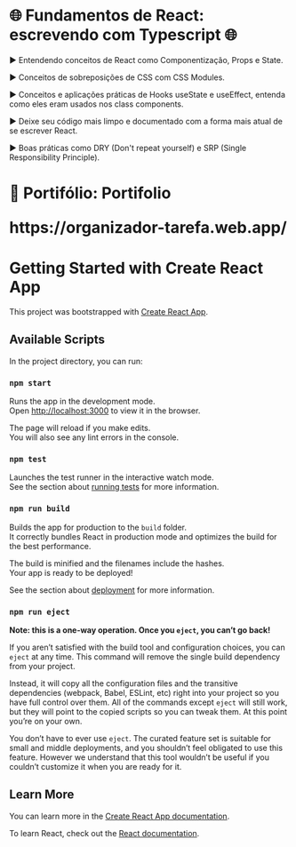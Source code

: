 
<h1>🌐 Fundamentos de React: escrevendo com Typescript 🌐</h1>

<p> ▶ Entendendo conceitos de React como Componentização, Props e State.</p>
<p> ▶ Conceitos de sobreposições de CSS com CSS Modules.</p>
<p> ▶ Conceitos e aplicações práticas de Hooks useState e useEffect, entenda como eles eram usados nos class components.</p>
<p> ▶ Deixe seu código mais limpo e documentado com a forma mais atual de se escrever React.</p>
<p> ▶ Boas práticas como DRY (Don't repeat yourself) e SRP (Single Responsibility Principle).</p>
<h1>📍 Portifólio:</h>
<link rel="stylesheet" https://organizador-tarefa.web.app/">Portifolio
<p> https://organizador-tarefa.web.app/ </p></link>

# Getting Started with Create React App

This project was bootstrapped with [Create React App](https://github.com/facebook/create-react-app).

## Available Scripts

In the project directory, you can run:

### `npm start`

Runs the app in the development mode.\
Open [http://localhost:3000](http://localhost:3000) to view it in the browser.

The page will reload if you make edits.\
You will also see any lint errors in the console.

### `npm test`

Launches the test runner in the interactive watch mode.\
See the section about [running tests](https://facebook.github.io/create-react-app/docs/running-tests) for more information.

### `npm run build`

Builds the app for production to the `build` folder.\
It correctly bundles React in production mode and optimizes the build for the best performance.

The build is minified and the filenames include the hashes.\
Your app is ready to be deployed!

See the section about [deployment](https://facebook.github.io/create-react-app/docs/deployment) for more information.

### `npm run eject`

**Note: this is a one-way operation. Once you `eject`, you can’t go back!**

If you aren’t satisfied with the build tool and configuration choices, you can `eject` at any time. This command will remove the single build dependency from your project.

Instead, it will copy all the configuration files and the transitive dependencies (webpack, Babel, ESLint, etc) right into your project so you have full control over them. All of the commands except `eject` will still work, but they will point to the copied scripts so you can tweak them. At this point you’re on your own.

You don’t have to ever use `eject`. The curated feature set is suitable for small and middle deployments, and you shouldn’t feel obligated to use this feature. However we understand that this tool wouldn’t be useful if you couldn’t customize it when you are ready for it.

## Learn More

You can learn more in the [Create React App documentation](https://facebook.github.io/create-react-app/docs/getting-started).

To learn React, check out the [React documentation](https://reactjs.org/).
